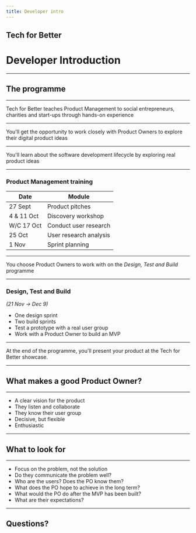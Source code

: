 ```yaml
---
title: Developer intro
---
```


## Tech for Better

# Developer Introduction

---

## The programme

---

Tech for Better teaches Product Management to social entrepreneurs, charities and start-ups through hands-on experience

---

You'll get the opportunity to work closely with Product Owners to explore their digital product ideas

---

You'll learn about the software development lifecycle by exploring real product ideas

---

### Product Management training

| Date       | Module                 |
| ---------- | ---------------------- |
| 27 Sept    | Product pitches        |
| 4 & 11 Oct | Discovery workshop     |
| W/C 17 Oct | Conduct user research  |
| 25 Oct     | User research analysis |
| 1 Nov      | Sprint planning        |

---

You choose Product Owners to work with on the _Design, Test and Build_ programme

---

### Design, Test and Build

_(21 Nov -> Dec 9)_

- One design sprint
- Two build sprints
- Test a prototype with a real user group
- Work with a Product Owner to build an MVP

---

At the end of the programme, you'll present your product at the Tech for Better showcase.

---

## What makes a good Product Owner?

---

- A clear vision for the product
- They listen and collaborate
- They know their user group
- Decisive, but flexible
- Enthusiastic

---

## What to look for

---

- Focus on the problem, not the solution
- Do they communicate the problem well?
- Who are the users? Does the PO know them?
- What does the PO hope to achieve in the long term?
- What would the PO do after the MVP has been built?
- What are their expectations?

---

## Questions?
